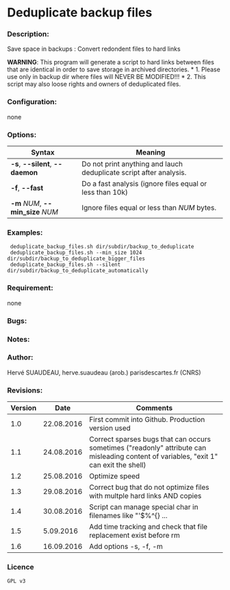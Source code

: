 Deduplicate backup files
========================

### Description:
Save space in backups : Convert redondent files to hard links

**WARNING**: This program will generate a script to  hard links between files that are identical in order to save storage in archived directories.
    * 1. Please use only in backup dir where files will NEVER BE MODIFIED!!!
    * 2. This script may also loose rights and owners of deduplicated files.

### Configuration:
none

### Options:
| Syntax                             | Meaning|
| ---------------------------------- | ----------------------------------------------------- |
| **-s**, **--silent**, **--daemon** | Do not print anything and lauch deduplicate script after analysis.|
| **-f**, **--fast**                 | Do a fast analysis (ignore files equal or less than 10k)|
| **-m** *NUM*, **--min_size** *NUM* | Ignore files equal or less than *NUM* bytes.|

### Examples:
     deduplicate_backup_files.sh dir/subdir/backup_to_deduplicate
     deduplicate_backup_files.sh --min_size 1024 dir/subdir/backup_to_deduplicate_bigger_files
     deduplicate_backup_files.sh --silent dir/subdir/backup_to_deduplicate_automatically

### Requirement:  
none

### Bugs:

### Notes:  

### Author:  
Hervé SUAUDEAU, herve.suaudeau (arob.) parisdescartes.fr (CNRS)

### Revisions:
| Version |    Date    | Comments                                              |
| ------- | ---------- | ----------------------------------------------------- |
| 1.0     | 22.08.2016 | First commit into Github. Production version used|
| 1.1     | 24.08.2016 | Correct sparses bugs that can occurs sometimes ("readonly" attribute can misleading content of variables, "exit 1" can exit the shell)|
| 1.2     | 25.08.2016 | Optimize speed|
| 1.3     | 29.08.2016 | Correct bug that do not optimize files with multple hard links AND copies|
| 1.4     | 30.08.2016 | Script can manage special char in filenames like "'$\%^{} ...|
| 1.5     |  5.09.2016 | Add time tracking and check that file replacement exist before rm |
| 1.6     | 16.09.2016 | Add options -s, -f, -m |

### Licence
    GPL v3

